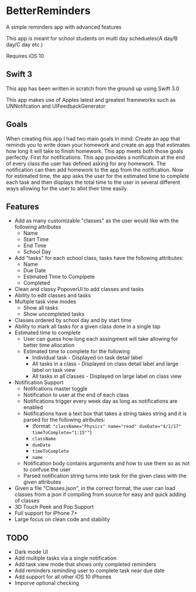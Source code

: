 # BetterReminders
A simple reminders app with advanced features

This app is meant for school students on multi day schedueles(A day/B day/C day etc.)

Requires iOS 10
## Swift 3
This app has been written in scratch from the ground up using Swift 3.0

This app makes use of Apples latest and greatest frameworks such as UNNotifcation and UIFeedbackGenerator
## Goals
When creating this app I had two main goals in mind: Create an app that reminds you to write down your homework and create an app that estimates how long it will take to finish homework. This app meets both those goals perfectly. First for notifications. This app provides a notificatoin at the end of every class the user has defined asking for any homework. The notification can then add homework to the app from the notification. Now for estimated time, the app asks the user for the estimated time to complete each task and then displays the total time to the user in several different ways allowing for the user to allot their time easily.
## Features
- Add as many customizable "classes" as the user would like with the following attributes
  - Name
  - Start Time
  - End Time
  - School Day
- Add "tasks" for each school class, tasks have the following attributes:
  - Name
  - Due Date
  - Estimated Time to Complpete
  - Completed
- Clean and classy PopoverUI to add classes and tasks
- Ability to edit classes and tasks
- Multiple task view modes
  - Show all tasks
  - Show uncompleted tasks
- Classes ordered by school day and by start time
- Ability to mark all tasks for a given class done in a single tap
- Estimated time to complete
  - User can guess how long each assingment will take allowing for better time allocation
  - Estimated time to complete for the following
    - Individual task - Displayed on task detail label
    - All tasks in a class - Displayed on class detail label and large label on task view
    - All tasks in all classes - Displayed on large label on class view
- Notification Support
  - Notifcations master toggle
  - Notification to user at the end of each class
  - Notifications trigger every week day as long as notifications are enabled
  - Notifications have a text box that takes a string takes string and it is parsed for the following atributes:
    - (format: `"className="Physics" name="read" dueDate="4/1/17" timeToComplete="1:15""`)
    - `className`
    - `dueDate`
    - `timeToComplete`
    - `name`
  - Notification body contains arguments and how to use them so as not to confuse the user
  - Parsed notification string turns into task for the given class with the given attributes
- Given a file "Classes.json", in the correct format, the user can load classes from a json if compiling from source for easy and quick adding of classes
- 3D Touch Peek and Pop Support
- Full support for iPhone 7+
- Large focus on clean code and stability
## TODO
- Dark mode UI
- Add multiple tasks via a single notification
- Add task view mode that shows only completed reminders
- Add reminders reminding user to complete task near due date
- Add support for all other iOS 10 iPhones
- Imporve optional checking
